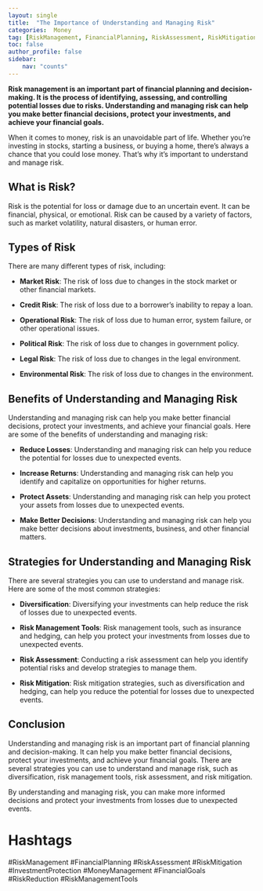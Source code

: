 ```yaml
---
layout: single
title:  "The Importance of Understanding and Managing Risk"
categories:  Money
tag: [RiskManagement, FinancialPlanning, RiskAssessment, RiskMitigation, InvestmentProtection, MoneyManagement, FinancialGoals, RiskReduction, RiskManagementTools, ]
toc: false
author_profile: false
sidebar:
    nav: "counts"
---
```

    
**Risk management is an important part of financial planning and decision-making. It is the process of identifying, assessing, and controlling potential losses due to risks. Understanding and managing risk can help you make better financial decisions, protect your investments, and achieve your financial goals.**

When it comes to money, risk is an unavoidable part of life. Whether you’re investing in stocks, starting a business, or buying a home, there’s always a chance that you could lose money. That’s why it’s important to understand and manage risk.

## What is Risk?

Risk is the potential for loss or damage due to an uncertain event. It can be financial, physical, or emotional. Risk can be caused by a variety of factors, such as market volatility, natural disasters, or human error.

## Types of Risk

There are many different types of risk, including:

- **Market Risk**: The risk of loss due to changes in the stock market or other financial markets.

- **Credit Risk**: The risk of loss due to a borrower’s inability to repay a loan.

- **Operational Risk**: The risk of loss due to human error, system failure, or other operational issues.

- **Political Risk**: The risk of loss due to changes in government policy.

- **Legal Risk**: The risk of loss due to changes in the legal environment.

- **Environmental Risk**: The risk of loss due to changes in the environment.

## Benefits of Understanding and Managing Risk

Understanding and managing risk can help you make better financial decisions, protect your investments, and achieve your financial goals. Here are some of the benefits of understanding and managing risk:

- **Reduce Losses**: Understanding and managing risk can help you reduce the potential for losses due to unexpected events.

- **Increase Returns**: Understanding and managing risk can help you identify and capitalize on opportunities for higher returns.

- **Protect Assets**: Understanding and managing risk can help you protect your assets from losses due to unexpected events.

- **Make Better Decisions**: Understanding and managing risk can help you make better decisions about investments, business, and other financial matters.

## Strategies for Understanding and Managing Risk

There are several strategies you can use to understand and manage risk. Here are some of the most common strategies:

- **Diversification**: Diversifying your investments can help reduce the risk of losses due to unexpected events.

- **Risk Management Tools**: Risk management tools, such as insurance and hedging, can help you protect your investments from losses due to unexpected events.

- **Risk Assessment**: Conducting a risk assessment can help you identify potential risks and develop strategies to manage them.

- **Risk Mitigation**: Risk mitigation strategies, such as diversification and hedging, can help you reduce the potential for losses due to unexpected events.

## Conclusion

Understanding and managing risk is an important part of financial planning and decision-making. It can help you make better financial decisions, protect your investments, and achieve your financial goals. There are several strategies you can use to understand and manage risk, such as diversification, risk management tools, risk assessment, and risk mitigation.

By understanding and managing risk, you can make more informed decisions and protect your investments from losses due to unexpected events.

# Hashtags

#RiskManagement #FinancialPlanning #RiskAssessment #RiskMitigation #InvestmentProtection #MoneyManagement #FinancialGoals #RiskReduction #RiskManagementTools